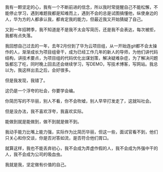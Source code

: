 我有一颗坚定的心，我有一个不断前进的信念，所以我时常提醒自己不能松懈，不能停止学习，遇到难题我都是知难而上，遇到不会的总是试图搞懂他，纵使身边的人，华为方的人都承认我，都肯定我的能力，但最近我又开始猜疑了自己。

又到一年招聘季，我不知道是不是我不太会写简历，还是我不会表达，每次被拒，我都有点失落。

我回想自己过去的一年，去年2月份到了华为云项目组，从一开始连git都不会太操作的人，渐渐成长为项目组骨干，成为已经工作几年的新人的导师，为他们讲代码结构，讲技术要点，为项目组的代码优化出谋划策，解决疑难杂症，为了解决问题饭都忘了吃，同时晚上回去还会继续学习，写DEMO，写技术博客，写网站。我总以为，我这样出去之后，会好很多。

但是我发现，我错了。

这仍是一个浮夸的社会，你要学会编。

你简历写的不华丽，别人不看，你不会吹嘘，别人早早打发走了，这就叫社会。

但是没办法，我不喜欢浮夸，我喜欢实际。

能做到就是能做到，做不到就是做不到。

我动手能力比嘴上能力强，实际作为比简历华丽，但这一些，面试官看不到，他们只关心和你交谈，你是否对答如流，是否符合他们胃口。

就算这样，我也不能丢弃初心，我不会成为弄虚作假的人，我不会成为外强中干的人，我不会成为公司的吸血虫。

我就是我，坚定做有价值的自己。
